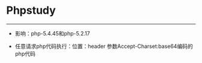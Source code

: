# Phpstudy

---

- 影响：php-5.4.45和php-5.2.17

- 任意请求php代码执行：位置：header 参数Accept-Charset:base64编码的php代码